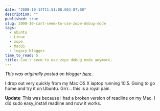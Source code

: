 ```yaml
---
date: "2008-10-14T11:51:00.003-07:00"
description: ""
published: true
slug: 2008-10-cant-seem-to-use-zope-debug-mode
tags:
  - ubuntu
  - Linux
  - zope
  - MacOS
  - legacy-blogger
time_to_read: 5
title: Can't seem to use zope debug mode anymore.
---
```


_This was originally posted on blogger [here](https://pydanny.blogspot.com/2008/10/cant-seem-to-use-zope-debug-mode.html)_.

I drop out very quickly from my Mac OS X laptop running 10.5. Going to go home and try it on Ubuntu. Grrr... this is a royal pain.

<span style="font-weight: bold;">Update</span>: This was because I had a broken version of readline on my Mac. I did sudo easy_install readline and now it works.
